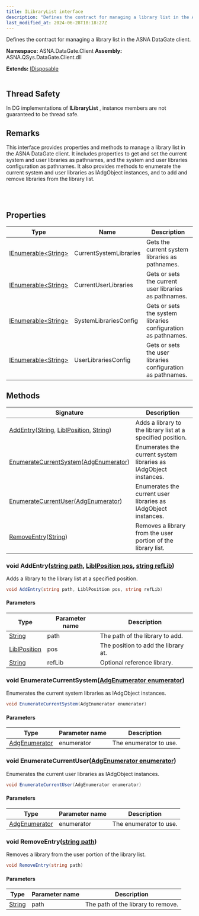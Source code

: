 ```yaml
---
title: ILibraryList interface
description: "Defines the contract for managing a library list in the ASNA DataGate client. "
last_modified_at: 2024-06-28T18:18:27Z
---
```


Defines the contract for managing a library list in the ASNA DataGate client.

**Namespace:** ASNA.DataGate.Client
**Assembly:** ASNA.QSys.DataGate.Client.dll

**Extends:** [IDisposable](https://learn.microsoft.com/en-us/dotnet/api/system.idisposable?view=net-8.0)
<br>
<br>
## Thread Safety

In DG implementations of **ILibraryList** , instance members are not guaranteed to be thread safe.

## Remarks
This interface provides properties and methods to manage a library list in the ASNA DataGate client. 
It includes properties to get and set the current system and user libraries as pathnames, 
and the system and user libraries configuration as pathnames. It also provides methods to enumerate 
the current system and user libraries as IAdgObject instances, and to add and remove libraries from the library list.

<br>
<br>

## Properties

| Type | Name | Description
| --- | --- | --- 
| [IEnumerable\<String\>](https://learn.microsoft.com/en-us/dotnet/api/system.collections.generic.ienumerable-1?view=net-8.0) | CurrentSystemLibraries | Gets the current system libraries as pathnames. |
| [IEnumerable\<String\>](https://learn.microsoft.com/en-us/dotnet/api/system.collections.generic.ienumerable-1?view=net-8.0) | CurrentUserLibraries | Gets or sets the current user libraries as pathnames. |
| [IEnumerable\<String\>](https://learn.microsoft.com/en-us/dotnet/api/system.collections.generic.ienumerable-1?view=net-8.0) | SystemLibrariesConfig | Gets or sets the system libraries configuration as pathnames. |
| [IEnumerable\<String\>](https://learn.microsoft.com/en-us/dotnet/api/system.collections.generic.ienumerable-1?view=net-8.0) | UserLibrariesConfig | Gets or sets the user libraries configuration as pathnames. |

## Methods

| Signature | Description |
| --- | --- |
| [AddEntry](#void-addentrystring-path-liblposition-pos-string-reflib)([String](https://docs.microsoft.com/en-us/dotnet/api/system.string), [LiblPosition](/reference/datagate/datagate-client/libl-position.html), [String](https://docs.microsoft.com/en-us/dotnet/api/system.string)) | Adds a library to the library list at a specified position.
| [EnumerateCurrentSystem](#void-enumeratecurrentsystemadgenumerator-enumerator)([AdgEnumerator](/reference/datagate/datagate-client/adg-enumerator.html)) | Enumerates the current system libraries as IAdgObject instances.
| [EnumerateCurrentUser](#void-enumeratecurrentuseradgenumerator-enumerator)([AdgEnumerator](/reference/datagate/datagate-client/adg-enumerator.html)) | Enumerates the current user libraries as IAdgObject instances.
| [RemoveEntry](#void-removeentrystring-path)([String](https://docs.microsoft.com/en-us/dotnet/api/system.string)) | Removes a library from the user portion of the library list.

### void AddEntry([string path](https://learn.microsoft.com/en-us/dotnet/api/system.string?view=net-8.0), [LiblPosition pos](/reference/datagate/datagate-client/libl-position.html), [string refLib](https://learn.microsoft.com/en-us/dotnet/api/system.string?view=net-8.0))

Adds a library to the library list at a specified position.

```cs
void AddEntry(string path, LiblPosition pos, string refLib)
```

#### Parameters

| Type | Parameter name | Description
| --- | --- | ---
| [String](https://docs.microsoft.com/en-us/dotnet/api/system.string) | path | The path of the library to add.
| [LiblPosition](/reference/datagate/datagate-client/libl-position.html) | pos | The position to add the library at.
| [String](https://docs.microsoft.com/en-us/dotnet/api/system.string) | refLib | Optional reference library.

### void EnumerateCurrentSystem([AdgEnumerator enumerator](/reference/datagate/datagate-client/adg-enumerator.html))

Enumerates the current system libraries as IAdgObject instances.

```cs
void EnumerateCurrentSystem(AdgEnumerator enumerator)
```

#### Parameters

| Type | Parameter name | Description
| --- | --- | ---
| [AdgEnumerator](/reference/datagate/datagate-client/adg-enumerator.html) | enumerator | The enumerator to use.

### void EnumerateCurrentUser([AdgEnumerator enumerator](/reference/datagate/datagate-client/adg-enumerator.html))

Enumerates the current user libraries as IAdgObject instances.

```cs
void EnumerateCurrentUser(AdgEnumerator enumerator)
```

#### Parameters

| Type | Parameter name | Description
| --- | --- | ---
| [AdgEnumerator](/reference/datagate/datagate-client/adg-enumerator.html) | enumerator | The enumerator to use.

### void RemoveEntry([string path](https://learn.microsoft.com/en-us/dotnet/api/system.string?view=net-8.0))

Removes a library from the user portion of the library list.

```cs
void RemoveEntry(string path)
```

#### Parameters

| Type | Parameter name | Description
| --- | --- | ---
| [String](https://docs.microsoft.com/en-us/dotnet/api/system.string) | path | The path of the library to remove.
